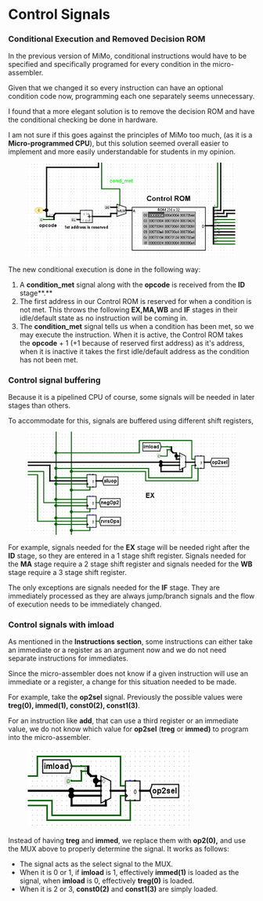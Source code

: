 # Control Signals

### Conditional Execution and Removed Decision ROM

In the previous version of MiMo, conditional instructions would have to be specified and specifically programed for every condition in the micro-assembler.

Given that we changed it so every instruction can have an optional condition code now, programming each one separately seems unnecessary.

I found that a more elegant solution is to remove the decision ROM and have the conditional checking be done in hardware.

I am not sure if this goes against the principles of MiMo too much, (as it is a **Micro-programmed CPU**), but this solution seemed overall easier to implement and more easily understandable for students in my opinion.

<figure><img src=".gitbook/assets/image (2) (1) (1).png" alt=""><figcaption></figcaption></figure>

The new conditional execution is done in the following way:

1. A **condition\_met** signal along with the **opcode** is received from the **ID** stage**.**
2. The first address in our Control ROM is reserved for when a condition is not met. This throws the following **EX,MA,WB** and **IF** stages in their idle/default state as no instruction will be coming in.
3. The **condition\_met** signal tells us when a condition has been met, so we may execute the instruction. When it is active, the Control ROM takes the **opcode** + 1 (+1 because of reserved first address) as it's address, when it is inactive it takes the first idle/default address as the condition has not been met.

### Control signal buffering

Because it is a pipelined CPU of course, some signals will be needed in later stages than others.

To accommodate for this, signals are buffered using different shift registers,

&#x20;&#x20;

<figure><img src=".gitbook/assets/image (3) (1) (1).png" alt=""><figcaption></figcaption></figure>

For example, signals needed for the **EX** stage will be needed right after the **ID**  stage, so they are entered in a 1 stage shift register. Signals needed for the **MA** stage require a 2 stage shift register and signals needed for the **WB** stage require a 3 stage shift register.

The only exceptions are signals needed for the **IF** stage. They are immediately processed as they are always jump/branch signals and the flow of execution needs to be immediately changed.

### Control signals with imload

As mentioned in the **Instructions** **section**, some instructions can either take an immediate or a register as an argument now and we do not need separate instructions for immediates.

Since the micro-assembler does not know if a given instruction will use an immediate or a register, a  change for this situation needed to be made.

For example, take the **op2sel** signal. Previously the possible values were **treg(0), immed(1), const0(2), const1(3)**.&#x20;

For an instruction like **add**, that can use a third register or an immediate value, we do not know which value for **op2sel** (**treg** or **immed)** to program into the micro-assembler.&#x20;

<figure><img src=".gitbook/assets/image (1) (1) (1).png" alt=""><figcaption></figcaption></figure>

Instead of having **treg** and **immed**, we replace them with **op2(0),** and use the MUX above to properly determine the signal. It works as follows:

* The signal acts as the select signal to the MUX.
* When it is 0 or 1, if **imload** is 1, effectively **immed(1)** is loaded as the signal, when **imload** is 0, effectively **treg(0)** is loaded.&#x20;
* When it is 2 or 3, **const0(2)** and **const1(3)** are simply loaded.
